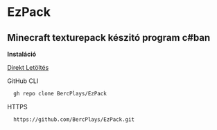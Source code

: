 # EzPack
## Minecraft texturepack készitó program c#ban

**Instaláció**

[Direkt Letöltés](https://www.dropbox.com/scl/fi/6813u2pdaq4ydbdz2axt2/EzPack.zip?rlkey=amyy3mtoqvw4fa5dlcynvk0if&dl=1)

GitHub CLI
```bash
  gh repo clone BercPlays/EzPack
```

HTTPS
```bash
  https://github.com/BercPlays/EzPack.git
```
